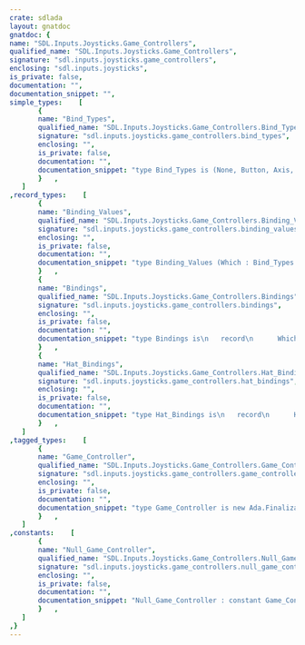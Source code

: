 ```yaml
---
crate: sdlada
layout: gnatdoc
gnatdoc: {
name: "SDL.Inputs.Joysticks.Game_Controllers",
qualified_name: "SDL.Inputs.Joysticks.Game_Controllers",
signature: "sdl.inputs.joysticks.game_controllers",
enclosing: "sdl.inputs.joysticks",
is_private: false,
documentation: "",
documentation_snippet: "",
simple_types:    [
       {
       name: "Bind_Types",
       qualified_name: "SDL.Inputs.Joysticks.Game_Controllers.Bind_Types",
       signature: "sdl.inputs.joysticks.game_controllers.bind_types",
       enclosing: "",
       is_private: false,
       documentation: "",
       documentation_snippet: "type Bind_Types is (None, Button, Axis, Hat) with\n  Convention => C;",
       }   ,
   ]
,record_types:    [
       {
       name: "Binding_Values",
       qualified_name: "SDL.Inputs.Joysticks.Game_Controllers.Binding_Values",
       signature: "sdl.inputs.joysticks.game_controllers.binding_values",
       enclosing: "",
       is_private: false,
       documentation: "",
       documentation_snippet: "type Binding_Values (Which : Bind_Types := None) is\n   record\n      case Which is\n         when None =>\n            null;\n         when Button =>\n            Button : SDL.Events.Joysticks.Game_Controllers.Buttons;\n         when Axis =>\n            Axis   : SDL.Events.Joysticks.Game_Controllers.Axes;\n         when Hat =>\n            Hat    : Hat_Bindings;\n      end case;\n   end record with\n     Unchecked_Union;",
       }   ,
       {
       name: "Bindings",
       qualified_name: "SDL.Inputs.Joysticks.Game_Controllers.Bindings",
       signature: "sdl.inputs.joysticks.game_controllers.bindings",
       enclosing: "",
       is_private: false,
       documentation: "",
       documentation_snippet: "type Bindings is\n   record\n      Which : Bind_Types;\n      Value : Binding_Values (None);\n   end record with\n     Convention => C;",
       }   ,
       {
       name: "Hat_Bindings",
       qualified_name: "SDL.Inputs.Joysticks.Game_Controllers.Hat_Bindings",
       signature: "sdl.inputs.joysticks.game_controllers.hat_bindings",
       enclosing: "",
       is_private: false,
       documentation: "",
       documentation_snippet: "type Hat_Bindings is\n   record\n      Hat  : SDL.Events.Joysticks.Hats;\n      Mask : SDL.Events.Joysticks.Hat_Positions;\n   end record with\n     Convention => C;",
       }   ,
   ]
,tagged_types:    [
       {
       name: "Game_Controller",
       qualified_name: "SDL.Inputs.Joysticks.Game_Controllers.Game_Controller",
       signature: "sdl.inputs.joysticks.game_controllers.game_controller",
       enclosing: "",
       is_private: false,
       documentation: "",
       documentation_snippet: "type Game_Controller is new Ada.Finalization.Limited_Controlled with private;",
       }   ,
   ]
,constants:    [
       {
       name: "Null_Game_Controller",
       qualified_name: "SDL.Inputs.Joysticks.Game_Controllers.Null_Game_Controller",
       signature: "sdl.inputs.joysticks.game_controllers.null_game_controller",
       enclosing: "",
       is_private: false,
       documentation: "",
       documentation_snippet: "Null_Game_Controller : constant Game_Controller;",
       }   ,
   ]
,}
---
```

